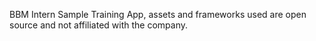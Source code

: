 BBM Intern Sample Training App, assets and frameworks used are open source and not affiliated with the company.
